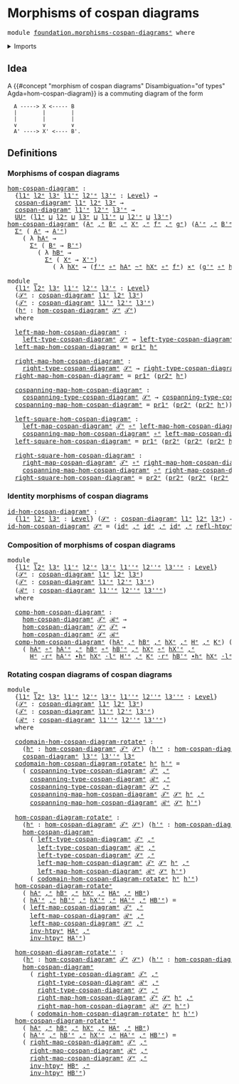 # Morphisms of cospan diagrams

<pre class="Agda"><a id="41" class="Keyword">module</a> <a id="48" href="foundation.morphisms-cospan-diagrams%25E1%25B5%2589.html" class="Module">foundation.morphisms-cospan-diagramsᵉ</a> <a id="86" class="Keyword">where</a>
</pre>
<details><summary>Imports</summary>

<pre class="Agda"><a id="142" class="Keyword">open</a> <a id="147" class="Keyword">import</a> <a id="154" href="foundation.cospan-diagrams%25E1%25B5%2589.html" class="Module">foundation.cospan-diagramsᵉ</a>
<a id="182" class="Keyword">open</a> <a id="187" class="Keyword">import</a> <a id="194" href="foundation.dependent-pair-types%25E1%25B5%2589.html" class="Module">foundation.dependent-pair-typesᵉ</a>
<a id="227" class="Keyword">open</a> <a id="232" class="Keyword">import</a> <a id="239" href="foundation.universe-levels%25E1%25B5%2589.html" class="Module">foundation.universe-levelsᵉ</a>
<a id="267" class="Keyword">open</a> <a id="272" class="Keyword">import</a> <a id="279" href="foundation.whiskering-homotopies-composition%25E1%25B5%2589.html" class="Module">foundation.whiskering-homotopies-compositionᵉ</a>

<a id="326" class="Keyword">open</a> <a id="331" class="Keyword">import</a> <a id="338" href="foundation-core.cartesian-product-types%25E1%25B5%2589.html" class="Module">foundation-core.cartesian-product-typesᵉ</a>
<a id="379" class="Keyword">open</a> <a id="384" class="Keyword">import</a> <a id="391" href="foundation-core.function-types%25E1%25B5%2589.html" class="Module">foundation-core.function-typesᵉ</a>
<a id="423" class="Keyword">open</a> <a id="428" class="Keyword">import</a> <a id="435" href="foundation-core.homotopies%25E1%25B5%2589.html" class="Module">foundation-core.homotopiesᵉ</a>
</pre>
</details>

## Idea

A
{{#concept "morphism of cospan diagrams" Disambiguation="of types" Agda=hom-cospan-diagram}}
is a commuting diagram of the form

```text
  A -----> X <----- B
  |        |        |
  |        |        |
  ∨        ∨        ∨
  A' ----> X' <---- B'.
```

## Definitions

### Morphisms of cospan diagrams

<pre class="Agda"><a id="hom-cospan-diagramᵉ"></a><a id="803" href="foundation.morphisms-cospan-diagrams%25E1%25B5%2589.html#803" class="Function">hom-cospan-diagramᵉ</a> <a id="823" class="Symbol">:</a>
  <a id="827" class="Symbol">{</a><a id="828" href="foundation.morphisms-cospan-diagrams%25E1%25B5%2589.html#828" class="Bound">l1ᵉ</a> <a id="832" href="foundation.morphisms-cospan-diagrams%25E1%25B5%2589.html#832" class="Bound">l2ᵉ</a> <a id="836" href="foundation.morphisms-cospan-diagrams%25E1%25B5%2589.html#836" class="Bound">l3ᵉ</a> <a id="840" href="foundation.morphisms-cospan-diagrams%25E1%25B5%2589.html#840" class="Bound">l1&#39;ᵉ</a> <a id="845" href="foundation.morphisms-cospan-diagrams%25E1%25B5%2589.html#845" class="Bound">l2&#39;ᵉ</a> <a id="850" href="foundation.morphisms-cospan-diagrams%25E1%25B5%2589.html#850" class="Bound">l3&#39;ᵉ</a> <a id="855" class="Symbol">:</a> <a id="857" href="Agda.Primitive.html#742" class="Postulate">Level</a><a id="862" class="Symbol">}</a> <a id="864" class="Symbol">→</a>
  <a id="868" href="foundation.cospan-diagrams%25E1%25B5%2589.html#464" class="Function">cospan-diagramᵉ</a> <a id="884" href="foundation.morphisms-cospan-diagrams%25E1%25B5%2589.html#828" class="Bound">l1ᵉ</a> <a id="888" href="foundation.morphisms-cospan-diagrams%25E1%25B5%2589.html#832" class="Bound">l2ᵉ</a> <a id="892" href="foundation.morphisms-cospan-diagrams%25E1%25B5%2589.html#836" class="Bound">l3ᵉ</a> <a id="896" class="Symbol">→</a>
  <a id="900" href="foundation.cospan-diagrams%25E1%25B5%2589.html#464" class="Function">cospan-diagramᵉ</a> <a id="916" href="foundation.morphisms-cospan-diagrams%25E1%25B5%2589.html#840" class="Bound">l1&#39;ᵉ</a> <a id="921" href="foundation.morphisms-cospan-diagrams%25E1%25B5%2589.html#845" class="Bound">l2&#39;ᵉ</a> <a id="926" href="foundation.morphisms-cospan-diagrams%25E1%25B5%2589.html#850" class="Bound">l3&#39;ᵉ</a> <a id="931" class="Symbol">→</a>
  <a id="935" href="Agda.Primitive.html#429" class="Primitive">UUᵉ</a> <a id="939" class="Symbol">(</a><a id="940" href="foundation.morphisms-cospan-diagrams%25E1%25B5%2589.html#828" class="Bound">l1ᵉ</a> <a id="944" href="Agda.Primitive.html#961" class="Primitive Operator">⊔</a> <a id="946" href="foundation.morphisms-cospan-diagrams%25E1%25B5%2589.html#832" class="Bound">l2ᵉ</a> <a id="950" href="Agda.Primitive.html#961" class="Primitive Operator">⊔</a> <a id="952" href="foundation.morphisms-cospan-diagrams%25E1%25B5%2589.html#836" class="Bound">l3ᵉ</a> <a id="956" href="Agda.Primitive.html#961" class="Primitive Operator">⊔</a> <a id="958" href="foundation.morphisms-cospan-diagrams%25E1%25B5%2589.html#840" class="Bound">l1&#39;ᵉ</a> <a id="963" href="Agda.Primitive.html#961" class="Primitive Operator">⊔</a> <a id="965" href="foundation.morphisms-cospan-diagrams%25E1%25B5%2589.html#845" class="Bound">l2&#39;ᵉ</a> <a id="970" href="Agda.Primitive.html#961" class="Primitive Operator">⊔</a> <a id="972" href="foundation.morphisms-cospan-diagrams%25E1%25B5%2589.html#850" class="Bound">l3&#39;ᵉ</a><a id="976" class="Symbol">)</a>
<a id="978" href="foundation.morphisms-cospan-diagrams%25E1%25B5%2589.html#803" class="Function">hom-cospan-diagramᵉ</a> <a id="998" class="Symbol">(</a><a id="999" href="foundation.morphisms-cospan-diagrams%25E1%25B5%2589.html#999" class="Bound">Aᵉ</a> <a id="1002" href="foundation.dependent-pair-types%25E1%25B5%2589.html#788" class="InductiveConstructor Operator">,ᵉ</a> <a id="1005" href="foundation.morphisms-cospan-diagrams%25E1%25B5%2589.html#1005" class="Bound">Bᵉ</a> <a id="1008" href="foundation.dependent-pair-types%25E1%25B5%2589.html#788" class="InductiveConstructor Operator">,ᵉ</a> <a id="1011" href="foundation.morphisms-cospan-diagrams%25E1%25B5%2589.html#1011" class="Bound">Xᵉ</a> <a id="1014" href="foundation.dependent-pair-types%25E1%25B5%2589.html#788" class="InductiveConstructor Operator">,ᵉ</a> <a id="1017" href="foundation.morphisms-cospan-diagrams%25E1%25B5%2589.html#1017" class="Bound">fᵉ</a> <a id="1020" href="foundation.dependent-pair-types%25E1%25B5%2589.html#788" class="InductiveConstructor Operator">,ᵉ</a> <a id="1023" href="foundation.morphisms-cospan-diagrams%25E1%25B5%2589.html#1023" class="Bound">gᵉ</a><a id="1025" class="Symbol">)</a> <a id="1027" class="Symbol">(</a><a id="1028" href="foundation.morphisms-cospan-diagrams%25E1%25B5%2589.html#1028" class="Bound">A&#39;ᵉ</a> <a id="1032" href="foundation.dependent-pair-types%25E1%25B5%2589.html#788" class="InductiveConstructor Operator">,ᵉ</a> <a id="1035" href="foundation.morphisms-cospan-diagrams%25E1%25B5%2589.html#1035" class="Bound">B&#39;ᵉ</a> <a id="1039" href="foundation.dependent-pair-types%25E1%25B5%2589.html#788" class="InductiveConstructor Operator">,ᵉ</a> <a id="1042" href="foundation.morphisms-cospan-diagrams%25E1%25B5%2589.html#1042" class="Bound">X&#39;ᵉ</a> <a id="1046" href="foundation.dependent-pair-types%25E1%25B5%2589.html#788" class="InductiveConstructor Operator">,ᵉ</a> <a id="1049" href="foundation.morphisms-cospan-diagrams%25E1%25B5%2589.html#1049" class="Bound">f&#39;ᵉ</a> <a id="1053" href="foundation.dependent-pair-types%25E1%25B5%2589.html#788" class="InductiveConstructor Operator">,ᵉ</a> <a id="1056" href="foundation.morphisms-cospan-diagrams%25E1%25B5%2589.html#1056" class="Bound">g&#39;ᵉ</a><a id="1059" class="Symbol">)</a> <a id="1061" class="Symbol">=</a>
  <a id="1065" href="foundation.dependent-pair-types%25E1%25B5%2589.html#585" class="Record">Σᵉ</a> <a id="1068" class="Symbol">(</a> <a id="1070" href="foundation.morphisms-cospan-diagrams%25E1%25B5%2589.html#999" class="Bound">Aᵉ</a> <a id="1073" class="Symbol">→</a> <a id="1075" href="foundation.morphisms-cospan-diagrams%25E1%25B5%2589.html#1028" class="Bound">A&#39;ᵉ</a><a id="1078" class="Symbol">)</a>
    <a id="1084" class="Symbol">(</a> <a id="1086" class="Symbol">λ</a> <a id="1088" href="foundation.morphisms-cospan-diagrams%25E1%25B5%2589.html#1088" class="Bound">hAᵉ</a> <a id="1092" class="Symbol">→</a>
      <a id="1100" href="foundation.dependent-pair-types%25E1%25B5%2589.html#585" class="Record">Σᵉ</a> <a id="1103" class="Symbol">(</a> <a id="1105" href="foundation.morphisms-cospan-diagrams%25E1%25B5%2589.html#1005" class="Bound">Bᵉ</a> <a id="1108" class="Symbol">→</a> <a id="1110" href="foundation.morphisms-cospan-diagrams%25E1%25B5%2589.html#1035" class="Bound">B&#39;ᵉ</a><a id="1113" class="Symbol">)</a>
        <a id="1123" class="Symbol">(</a> <a id="1125" class="Symbol">λ</a> <a id="1127" href="foundation.morphisms-cospan-diagrams%25E1%25B5%2589.html#1127" class="Bound">hBᵉ</a> <a id="1131" class="Symbol">→</a>
          <a id="1143" href="foundation.dependent-pair-types%25E1%25B5%2589.html#585" class="Record">Σᵉ</a> <a id="1146" class="Symbol">(</a> <a id="1148" href="foundation.morphisms-cospan-diagrams%25E1%25B5%2589.html#1011" class="Bound">Xᵉ</a> <a id="1151" class="Symbol">→</a> <a id="1153" href="foundation.morphisms-cospan-diagrams%25E1%25B5%2589.html#1042" class="Bound">X&#39;ᵉ</a><a id="1156" class="Symbol">)</a>
            <a id="1170" class="Symbol">(</a> <a id="1172" class="Symbol">λ</a> <a id="1174" href="foundation.morphisms-cospan-diagrams%25E1%25B5%2589.html#1174" class="Bound">hXᵉ</a> <a id="1178" class="Symbol">→</a> <a id="1180" class="Symbol">(</a><a id="1181" href="foundation.morphisms-cospan-diagrams%25E1%25B5%2589.html#1049" class="Bound">f&#39;ᵉ</a> <a id="1185" href="foundation-core.function-types%25E1%25B5%2589.html#476" class="Function Operator">∘ᵉ</a> <a id="1188" href="foundation.morphisms-cospan-diagrams%25E1%25B5%2589.html#1088" class="Bound">hAᵉ</a> <a id="1192" href="foundation-core.homotopies%25E1%25B5%2589.html#2800" class="Function Operator">~ᵉ</a> <a id="1195" href="foundation.morphisms-cospan-diagrams%25E1%25B5%2589.html#1174" class="Bound">hXᵉ</a> <a id="1199" href="foundation-core.function-types%25E1%25B5%2589.html#476" class="Function Operator">∘ᵉ</a> <a id="1202" href="foundation.morphisms-cospan-diagrams%25E1%25B5%2589.html#1017" class="Bound">fᵉ</a><a id="1204" class="Symbol">)</a> <a id="1206" href="foundation-core.cartesian-product-types%25E1%25B5%2589.html#623" class="Function Operator">×ᵉ</a> <a id="1209" class="Symbol">(</a><a id="1210" href="foundation.morphisms-cospan-diagrams%25E1%25B5%2589.html#1056" class="Bound">g&#39;ᵉ</a> <a id="1214" href="foundation-core.function-types%25E1%25B5%2589.html#476" class="Function Operator">∘ᵉ</a> <a id="1217" href="foundation.morphisms-cospan-diagrams%25E1%25B5%2589.html#1127" class="Bound">hBᵉ</a> <a id="1221" href="foundation-core.homotopies%25E1%25B5%2589.html#2800" class="Function Operator">~ᵉ</a> <a id="1224" href="foundation.morphisms-cospan-diagrams%25E1%25B5%2589.html#1174" class="Bound">hXᵉ</a> <a id="1228" href="foundation-core.function-types%25E1%25B5%2589.html#476" class="Function Operator">∘ᵉ</a> <a id="1231" href="foundation.morphisms-cospan-diagrams%25E1%25B5%2589.html#1023" class="Bound">gᵉ</a><a id="1233" class="Symbol">))))</a>

<a id="1239" class="Keyword">module</a> <a id="1246" href="foundation.morphisms-cospan-diagrams%25E1%25B5%2589.html#1246" class="Module">_</a>
  <a id="1250" class="Symbol">{</a><a id="1251" href="foundation.morphisms-cospan-diagrams%25E1%25B5%2589.html#1251" class="Bound">l1ᵉ</a> <a id="1255" href="foundation.morphisms-cospan-diagrams%25E1%25B5%2589.html#1255" class="Bound">l2ᵉ</a> <a id="1259" href="foundation.morphisms-cospan-diagrams%25E1%25B5%2589.html#1259" class="Bound">l3ᵉ</a> <a id="1263" href="foundation.morphisms-cospan-diagrams%25E1%25B5%2589.html#1263" class="Bound">l1&#39;ᵉ</a> <a id="1268" href="foundation.morphisms-cospan-diagrams%25E1%25B5%2589.html#1268" class="Bound">l2&#39;ᵉ</a> <a id="1273" href="foundation.morphisms-cospan-diagrams%25E1%25B5%2589.html#1273" class="Bound">l3&#39;ᵉ</a> <a id="1278" class="Symbol">:</a> <a id="1280" href="Agda.Primitive.html#742" class="Postulate">Level</a><a id="1285" class="Symbol">}</a>
  <a id="1289" class="Symbol">(</a><a id="1290" href="foundation.morphisms-cospan-diagrams%25E1%25B5%2589.html#1290" class="Bound">𝒮ᵉ</a> <a id="1293" class="Symbol">:</a> <a id="1295" href="foundation.cospan-diagrams%25E1%25B5%2589.html#464" class="Function">cospan-diagramᵉ</a> <a id="1311" href="foundation.morphisms-cospan-diagrams%25E1%25B5%2589.html#1251" class="Bound">l1ᵉ</a> <a id="1315" href="foundation.morphisms-cospan-diagrams%25E1%25B5%2589.html#1255" class="Bound">l2ᵉ</a> <a id="1319" href="foundation.morphisms-cospan-diagrams%25E1%25B5%2589.html#1259" class="Bound">l3ᵉ</a><a id="1322" class="Symbol">)</a>
  <a id="1326" class="Symbol">(</a><a id="1327" href="foundation.morphisms-cospan-diagrams%25E1%25B5%2589.html#1327" class="Bound">𝒯ᵉ</a> <a id="1330" class="Symbol">:</a> <a id="1332" href="foundation.cospan-diagrams%25E1%25B5%2589.html#464" class="Function">cospan-diagramᵉ</a> <a id="1348" href="foundation.morphisms-cospan-diagrams%25E1%25B5%2589.html#1263" class="Bound">l1&#39;ᵉ</a> <a id="1353" href="foundation.morphisms-cospan-diagrams%25E1%25B5%2589.html#1268" class="Bound">l2&#39;ᵉ</a> <a id="1358" href="foundation.morphisms-cospan-diagrams%25E1%25B5%2589.html#1273" class="Bound">l3&#39;ᵉ</a><a id="1362" class="Symbol">)</a>
  <a id="1366" class="Symbol">(</a><a id="1367" href="foundation.morphisms-cospan-diagrams%25E1%25B5%2589.html#1367" class="Bound">hᵉ</a> <a id="1370" class="Symbol">:</a> <a id="1372" href="foundation.morphisms-cospan-diagrams%25E1%25B5%2589.html#803" class="Function">hom-cospan-diagramᵉ</a> <a id="1392" href="foundation.morphisms-cospan-diagrams%25E1%25B5%2589.html#1290" class="Bound">𝒮ᵉ</a> <a id="1395" href="foundation.morphisms-cospan-diagrams%25E1%25B5%2589.html#1327" class="Bound">𝒯ᵉ</a><a id="1397" class="Symbol">)</a>
  <a id="1401" class="Keyword">where</a>

  <a id="1410" href="foundation.morphisms-cospan-diagrams%25E1%25B5%2589.html#1410" class="Function">left-map-hom-cospan-diagramᵉ</a> <a id="1439" class="Symbol">:</a>
    <a id="1445" href="foundation.cospan-diagrams%25E1%25B5%2589.html#709" class="Function">left-type-cospan-diagramᵉ</a> <a id="1471" href="foundation.morphisms-cospan-diagrams%25E1%25B5%2589.html#1290" class="Bound">𝒮ᵉ</a> <a id="1474" class="Symbol">→</a> <a id="1476" href="foundation.cospan-diagrams%25E1%25B5%2589.html#709" class="Function">left-type-cospan-diagramᵉ</a> <a id="1502" href="foundation.morphisms-cospan-diagrams%25E1%25B5%2589.html#1327" class="Bound">𝒯ᵉ</a>
  <a id="1507" href="foundation.morphisms-cospan-diagrams%25E1%25B5%2589.html#1410" class="Function">left-map-hom-cospan-diagramᵉ</a> <a id="1536" class="Symbol">=</a> <a id="1538" href="foundation.dependent-pair-types%25E1%25B5%2589.html#697" class="Field">pr1ᵉ</a> <a id="1543" href="foundation.morphisms-cospan-diagrams%25E1%25B5%2589.html#1367" class="Bound">hᵉ</a>

  <a id="1549" href="foundation.morphisms-cospan-diagrams%25E1%25B5%2589.html#1549" class="Function">right-map-hom-cospan-diagramᵉ</a> <a id="1579" class="Symbol">:</a>
    <a id="1585" href="foundation.cospan-diagrams%25E1%25B5%2589.html#786" class="Function">right-type-cospan-diagramᵉ</a> <a id="1612" href="foundation.morphisms-cospan-diagrams%25E1%25B5%2589.html#1290" class="Bound">𝒮ᵉ</a> <a id="1615" class="Symbol">→</a> <a id="1617" href="foundation.cospan-diagrams%25E1%25B5%2589.html#786" class="Function">right-type-cospan-diagramᵉ</a> <a id="1644" href="foundation.morphisms-cospan-diagrams%25E1%25B5%2589.html#1327" class="Bound">𝒯ᵉ</a>
  <a id="1649" href="foundation.morphisms-cospan-diagrams%25E1%25B5%2589.html#1549" class="Function">right-map-hom-cospan-diagramᵉ</a> <a id="1679" class="Symbol">=</a> <a id="1681" href="foundation.dependent-pair-types%25E1%25B5%2589.html#697" class="Field">pr1ᵉ</a> <a id="1686" class="Symbol">(</a><a id="1687" href="foundation.dependent-pair-types%25E1%25B5%2589.html#711" class="Field">pr2ᵉ</a> <a id="1692" href="foundation.morphisms-cospan-diagrams%25E1%25B5%2589.html#1367" class="Bound">hᵉ</a><a id="1694" class="Symbol">)</a>

  <a id="1699" href="foundation.morphisms-cospan-diagrams%25E1%25B5%2589.html#1699" class="Function">cospanning-map-hom-cospan-diagramᵉ</a> <a id="1734" class="Symbol">:</a>
    <a id="1740" href="foundation.cospan-diagrams%25E1%25B5%2589.html#1011" class="Function">cospanning-type-cospan-diagramᵉ</a> <a id="1772" href="foundation.morphisms-cospan-diagrams%25E1%25B5%2589.html#1290" class="Bound">𝒮ᵉ</a> <a id="1775" class="Symbol">→</a> <a id="1777" href="foundation.cospan-diagrams%25E1%25B5%2589.html#1011" class="Function">cospanning-type-cospan-diagramᵉ</a> <a id="1809" href="foundation.morphisms-cospan-diagrams%25E1%25B5%2589.html#1327" class="Bound">𝒯ᵉ</a>
  <a id="1814" href="foundation.morphisms-cospan-diagrams%25E1%25B5%2589.html#1699" class="Function">cospanning-map-hom-cospan-diagramᵉ</a> <a id="1849" class="Symbol">=</a> <a id="1851" href="foundation.dependent-pair-types%25E1%25B5%2589.html#697" class="Field">pr1ᵉ</a> <a id="1856" class="Symbol">(</a><a id="1857" href="foundation.dependent-pair-types%25E1%25B5%2589.html#711" class="Field">pr2ᵉ</a> <a id="1862" class="Symbol">(</a><a id="1863" href="foundation.dependent-pair-types%25E1%25B5%2589.html#711" class="Field">pr2ᵉ</a> <a id="1868" href="foundation.morphisms-cospan-diagrams%25E1%25B5%2589.html#1367" class="Bound">hᵉ</a><a id="1870" class="Symbol">))</a>

  <a id="1876" href="foundation.morphisms-cospan-diagrams%25E1%25B5%2589.html#1876" class="Function">left-square-hom-cospan-diagramᵉ</a> <a id="1908" class="Symbol">:</a>
    <a id="1914" href="foundation.cospan-diagrams%25E1%25B5%2589.html#1132" class="Function">left-map-cospan-diagramᵉ</a> <a id="1939" href="foundation.morphisms-cospan-diagrams%25E1%25B5%2589.html#1327" class="Bound">𝒯ᵉ</a> <a id="1942" href="foundation-core.function-types%25E1%25B5%2589.html#476" class="Function Operator">∘ᵉ</a> <a id="1945" href="foundation.morphisms-cospan-diagrams%25E1%25B5%2589.html#1410" class="Function">left-map-hom-cospan-diagramᵉ</a> <a id="1974" href="foundation-core.homotopies%25E1%25B5%2589.html#2800" class="Function Operator">~ᵉ</a>
    <a id="1981" href="foundation.morphisms-cospan-diagrams%25E1%25B5%2589.html#1699" class="Function">cospanning-map-hom-cospan-diagramᵉ</a> <a id="2016" href="foundation-core.function-types%25E1%25B5%2589.html#476" class="Function Operator">∘ᵉ</a> <a id="2019" href="foundation.cospan-diagrams%25E1%25B5%2589.html#1132" class="Function">left-map-cospan-diagramᵉ</a> <a id="2044" href="foundation.morphisms-cospan-diagrams%25E1%25B5%2589.html#1290" class="Bound">𝒮ᵉ</a>
  <a id="2049" href="foundation.morphisms-cospan-diagrams%25E1%25B5%2589.html#1876" class="Function">left-square-hom-cospan-diagramᵉ</a> <a id="2081" class="Symbol">=</a> <a id="2083" href="foundation.dependent-pair-types%25E1%25B5%2589.html#697" class="Field">pr1ᵉ</a> <a id="2088" class="Symbol">(</a><a id="2089" href="foundation.dependent-pair-types%25E1%25B5%2589.html#711" class="Field">pr2ᵉ</a> <a id="2094" class="Symbol">(</a><a id="2095" href="foundation.dependent-pair-types%25E1%25B5%2589.html#711" class="Field">pr2ᵉ</a> <a id="2100" class="Symbol">(</a><a id="2101" href="foundation.dependent-pair-types%25E1%25B5%2589.html#711" class="Field">pr2ᵉ</a> <a id="2106" href="foundation.morphisms-cospan-diagrams%25E1%25B5%2589.html#1367" class="Bound">hᵉ</a><a id="2108" class="Symbol">)))</a>

  <a id="2115" href="foundation.morphisms-cospan-diagrams%25E1%25B5%2589.html#2115" class="Function">right-square-hom-cospan-diagramᵉ</a> <a id="2148" class="Symbol">:</a>
    <a id="2154" href="foundation.cospan-diagrams%25E1%25B5%2589.html#1295" class="Function">right-map-cospan-diagramᵉ</a> <a id="2180" href="foundation.morphisms-cospan-diagrams%25E1%25B5%2589.html#1327" class="Bound">𝒯ᵉ</a> <a id="2183" href="foundation-core.function-types%25E1%25B5%2589.html#476" class="Function Operator">∘ᵉ</a> <a id="2186" href="foundation.morphisms-cospan-diagrams%25E1%25B5%2589.html#1549" class="Function">right-map-hom-cospan-diagramᵉ</a> <a id="2216" href="foundation-core.homotopies%25E1%25B5%2589.html#2800" class="Function Operator">~ᵉ</a>
    <a id="2223" href="foundation.morphisms-cospan-diagrams%25E1%25B5%2589.html#1699" class="Function">cospanning-map-hom-cospan-diagramᵉ</a> <a id="2258" href="foundation-core.function-types%25E1%25B5%2589.html#476" class="Function Operator">∘ᵉ</a> <a id="2261" href="foundation.cospan-diagrams%25E1%25B5%2589.html#1295" class="Function">right-map-cospan-diagramᵉ</a> <a id="2287" href="foundation.morphisms-cospan-diagrams%25E1%25B5%2589.html#1290" class="Bound">𝒮ᵉ</a>
  <a id="2292" href="foundation.morphisms-cospan-diagrams%25E1%25B5%2589.html#2115" class="Function">right-square-hom-cospan-diagramᵉ</a> <a id="2325" class="Symbol">=</a> <a id="2327" href="foundation.dependent-pair-types%25E1%25B5%2589.html#711" class="Field">pr2ᵉ</a> <a id="2332" class="Symbol">(</a><a id="2333" href="foundation.dependent-pair-types%25E1%25B5%2589.html#711" class="Field">pr2ᵉ</a> <a id="2338" class="Symbol">(</a><a id="2339" href="foundation.dependent-pair-types%25E1%25B5%2589.html#711" class="Field">pr2ᵉ</a> <a id="2344" class="Symbol">(</a><a id="2345" href="foundation.dependent-pair-types%25E1%25B5%2589.html#711" class="Field">pr2ᵉ</a> <a id="2350" href="foundation.morphisms-cospan-diagrams%25E1%25B5%2589.html#1367" class="Bound">hᵉ</a><a id="2352" class="Symbol">)))</a>
</pre>
### Identity morphisms of cospan diagrams

<pre class="Agda"><a id="id-hom-cospan-diagramᵉ"></a><a id="2412" href="foundation.morphisms-cospan-diagrams%25E1%25B5%2589.html#2412" class="Function">id-hom-cospan-diagramᵉ</a> <a id="2435" class="Symbol">:</a>
  <a id="2439" class="Symbol">{</a><a id="2440" href="foundation.morphisms-cospan-diagrams%25E1%25B5%2589.html#2440" class="Bound">l1ᵉ</a> <a id="2444" href="foundation.morphisms-cospan-diagrams%25E1%25B5%2589.html#2444" class="Bound">l2ᵉ</a> <a id="2448" href="foundation.morphisms-cospan-diagrams%25E1%25B5%2589.html#2448" class="Bound">l3ᵉ</a> <a id="2452" class="Symbol">:</a> <a id="2454" href="Agda.Primitive.html#742" class="Postulate">Level</a><a id="2459" class="Symbol">}</a> <a id="2461" class="Symbol">(</a><a id="2462" href="foundation.morphisms-cospan-diagrams%25E1%25B5%2589.html#2462" class="Bound">𝒮ᵉ</a> <a id="2465" class="Symbol">:</a> <a id="2467" href="foundation.cospan-diagrams%25E1%25B5%2589.html#464" class="Function">cospan-diagramᵉ</a> <a id="2483" href="foundation.morphisms-cospan-diagrams%25E1%25B5%2589.html#2440" class="Bound">l1ᵉ</a> <a id="2487" href="foundation.morphisms-cospan-diagrams%25E1%25B5%2589.html#2444" class="Bound">l2ᵉ</a> <a id="2491" href="foundation.morphisms-cospan-diagrams%25E1%25B5%2589.html#2448" class="Bound">l3ᵉ</a><a id="2494" class="Symbol">)</a> <a id="2496" class="Symbol">→</a> <a id="2498" href="foundation.morphisms-cospan-diagrams%25E1%25B5%2589.html#803" class="Function">hom-cospan-diagramᵉ</a> <a id="2518" href="foundation.morphisms-cospan-diagrams%25E1%25B5%2589.html#2462" class="Bound">𝒮ᵉ</a> <a id="2521" href="foundation.morphisms-cospan-diagrams%25E1%25B5%2589.html#2462" class="Bound">𝒮ᵉ</a>
<a id="2524" href="foundation.morphisms-cospan-diagrams%25E1%25B5%2589.html#2412" class="Function">id-hom-cospan-diagramᵉ</a> <a id="2547" href="foundation.morphisms-cospan-diagrams%25E1%25B5%2589.html#2547" class="Bound">𝒮ᵉ</a> <a id="2550" class="Symbol">=</a> <a id="2552" class="Symbol">(</a><a id="2553" href="foundation-core.function-types%25E1%25B5%2589.html#309" class="Function">idᵉ</a> <a id="2557" href="foundation.dependent-pair-types%25E1%25B5%2589.html#788" class="InductiveConstructor Operator">,ᵉ</a> <a id="2560" href="foundation-core.function-types%25E1%25B5%2589.html#309" class="Function">idᵉ</a> <a id="2564" href="foundation.dependent-pair-types%25E1%25B5%2589.html#788" class="InductiveConstructor Operator">,ᵉ</a> <a id="2567" href="foundation-core.function-types%25E1%25B5%2589.html#309" class="Function">idᵉ</a> <a id="2571" href="foundation.dependent-pair-types%25E1%25B5%2589.html#788" class="InductiveConstructor Operator">,ᵉ</a> <a id="2574" href="foundation-core.homotopies%25E1%25B5%2589.html#3017" class="Function">refl-htpyᵉ</a> <a id="2585" href="foundation.dependent-pair-types%25E1%25B5%2589.html#788" class="InductiveConstructor Operator">,ᵉ</a> <a id="2588" href="foundation-core.homotopies%25E1%25B5%2589.html#3017" class="Function">refl-htpyᵉ</a><a id="2598" class="Symbol">)</a>
</pre>
### Composition of morphisms of cospan diagrams

<pre class="Agda"><a id="2662" class="Keyword">module</a> <a id="2669" href="foundation.morphisms-cospan-diagrams%25E1%25B5%2589.html#2669" class="Module">_</a>
  <a id="2673" class="Symbol">{</a><a id="2674" href="foundation.morphisms-cospan-diagrams%25E1%25B5%2589.html#2674" class="Bound">l1ᵉ</a> <a id="2678" href="foundation.morphisms-cospan-diagrams%25E1%25B5%2589.html#2678" class="Bound">l2ᵉ</a> <a id="2682" href="foundation.morphisms-cospan-diagrams%25E1%25B5%2589.html#2682" class="Bound">l3ᵉ</a> <a id="2686" href="foundation.morphisms-cospan-diagrams%25E1%25B5%2589.html#2686" class="Bound">l1&#39;ᵉ</a> <a id="2691" href="foundation.morphisms-cospan-diagrams%25E1%25B5%2589.html#2691" class="Bound">l2&#39;ᵉ</a> <a id="2696" href="foundation.morphisms-cospan-diagrams%25E1%25B5%2589.html#2696" class="Bound">l3&#39;ᵉ</a> <a id="2701" href="foundation.morphisms-cospan-diagrams%25E1%25B5%2589.html#2701" class="Bound">l1&#39;&#39;ᵉ</a> <a id="2707" href="foundation.morphisms-cospan-diagrams%25E1%25B5%2589.html#2707" class="Bound">l2&#39;&#39;ᵉ</a> <a id="2713" href="foundation.morphisms-cospan-diagrams%25E1%25B5%2589.html#2713" class="Bound">l3&#39;&#39;ᵉ</a> <a id="2719" class="Symbol">:</a> <a id="2721" href="Agda.Primitive.html#742" class="Postulate">Level</a><a id="2726" class="Symbol">}</a>
  <a id="2730" class="Symbol">(</a><a id="2731" href="foundation.morphisms-cospan-diagrams%25E1%25B5%2589.html#2731" class="Bound">𝒮ᵉ</a> <a id="2734" class="Symbol">:</a> <a id="2736" href="foundation.cospan-diagrams%25E1%25B5%2589.html#464" class="Function">cospan-diagramᵉ</a> <a id="2752" href="foundation.morphisms-cospan-diagrams%25E1%25B5%2589.html#2674" class="Bound">l1ᵉ</a> <a id="2756" href="foundation.morphisms-cospan-diagrams%25E1%25B5%2589.html#2678" class="Bound">l2ᵉ</a> <a id="2760" href="foundation.morphisms-cospan-diagrams%25E1%25B5%2589.html#2682" class="Bound">l3ᵉ</a><a id="2763" class="Symbol">)</a>
  <a id="2767" class="Symbol">(</a><a id="2768" href="foundation.morphisms-cospan-diagrams%25E1%25B5%2589.html#2768" class="Bound">𝒯ᵉ</a> <a id="2771" class="Symbol">:</a> <a id="2773" href="foundation.cospan-diagrams%25E1%25B5%2589.html#464" class="Function">cospan-diagramᵉ</a> <a id="2789" href="foundation.morphisms-cospan-diagrams%25E1%25B5%2589.html#2686" class="Bound">l1&#39;ᵉ</a> <a id="2794" href="foundation.morphisms-cospan-diagrams%25E1%25B5%2589.html#2691" class="Bound">l2&#39;ᵉ</a> <a id="2799" href="foundation.morphisms-cospan-diagrams%25E1%25B5%2589.html#2696" class="Bound">l3&#39;ᵉ</a><a id="2803" class="Symbol">)</a>
  <a id="2807" class="Symbol">(</a><a id="2808" href="foundation.morphisms-cospan-diagrams%25E1%25B5%2589.html#2808" class="Bound">ℛᵉ</a> <a id="2811" class="Symbol">:</a> <a id="2813" href="foundation.cospan-diagrams%25E1%25B5%2589.html#464" class="Function">cospan-diagramᵉ</a> <a id="2829" href="foundation.morphisms-cospan-diagrams%25E1%25B5%2589.html#2701" class="Bound">l1&#39;&#39;ᵉ</a> <a id="2835" href="foundation.morphisms-cospan-diagrams%25E1%25B5%2589.html#2707" class="Bound">l2&#39;&#39;ᵉ</a> <a id="2841" href="foundation.morphisms-cospan-diagrams%25E1%25B5%2589.html#2713" class="Bound">l3&#39;&#39;ᵉ</a><a id="2846" class="Symbol">)</a>
  <a id="2850" class="Keyword">where</a>

  <a id="2859" href="foundation.morphisms-cospan-diagrams%25E1%25B5%2589.html#2859" class="Function">comp-hom-cospan-diagramᵉ</a> <a id="2884" class="Symbol">:</a>
    <a id="2890" href="foundation.morphisms-cospan-diagrams%25E1%25B5%2589.html#803" class="Function">hom-cospan-diagramᵉ</a> <a id="2910" href="foundation.morphisms-cospan-diagrams%25E1%25B5%2589.html#2768" class="Bound">𝒯ᵉ</a> <a id="2913" href="foundation.morphisms-cospan-diagrams%25E1%25B5%2589.html#2808" class="Bound">ℛᵉ</a> <a id="2916" class="Symbol">→</a>
    <a id="2922" href="foundation.morphisms-cospan-diagrams%25E1%25B5%2589.html#803" class="Function">hom-cospan-diagramᵉ</a> <a id="2942" href="foundation.morphisms-cospan-diagrams%25E1%25B5%2589.html#2731" class="Bound">𝒮ᵉ</a> <a id="2945" href="foundation.morphisms-cospan-diagrams%25E1%25B5%2589.html#2768" class="Bound">𝒯ᵉ</a> <a id="2948" class="Symbol">→</a>
    <a id="2954" href="foundation.morphisms-cospan-diagrams%25E1%25B5%2589.html#803" class="Function">hom-cospan-diagramᵉ</a> <a id="2974" href="foundation.morphisms-cospan-diagrams%25E1%25B5%2589.html#2731" class="Bound">𝒮ᵉ</a> <a id="2977" href="foundation.morphisms-cospan-diagrams%25E1%25B5%2589.html#2808" class="Bound">ℛᵉ</a>
  <a id="2982" href="foundation.morphisms-cospan-diagrams%25E1%25B5%2589.html#2859" class="Function">comp-hom-cospan-diagramᵉ</a> <a id="3007" class="Symbol">(</a><a id="3008" href="foundation.morphisms-cospan-diagrams%25E1%25B5%2589.html#3008" class="Bound">hAᵉ</a> <a id="3012" href="foundation.dependent-pair-types%25E1%25B5%2589.html#788" class="InductiveConstructor Operator">,ᵉ</a> <a id="3015" href="foundation.morphisms-cospan-diagrams%25E1%25B5%2589.html#3015" class="Bound">hBᵉ</a> <a id="3019" href="foundation.dependent-pair-types%25E1%25B5%2589.html#788" class="InductiveConstructor Operator">,ᵉ</a> <a id="3022" href="foundation.morphisms-cospan-diagrams%25E1%25B5%2589.html#3022" class="Bound">hXᵉ</a> <a id="3026" href="foundation.dependent-pair-types%25E1%25B5%2589.html#788" class="InductiveConstructor Operator">,ᵉ</a> <a id="3029" href="foundation.morphisms-cospan-diagrams%25E1%25B5%2589.html#3029" class="Bound">Hᵉ</a> <a id="3032" href="foundation.dependent-pair-types%25E1%25B5%2589.html#788" class="InductiveConstructor Operator">,ᵉ</a> <a id="3035" href="foundation.morphisms-cospan-diagrams%25E1%25B5%2589.html#3035" class="Bound">Kᵉ</a><a id="3037" class="Symbol">)</a> <a id="3039" class="Symbol">(</a><a id="3040" href="foundation.morphisms-cospan-diagrams%25E1%25B5%2589.html#3040" class="Bound">hA&#39;ᵉ</a> <a id="3045" href="foundation.dependent-pair-types%25E1%25B5%2589.html#788" class="InductiveConstructor Operator">,ᵉ</a> <a id="3048" href="foundation.morphisms-cospan-diagrams%25E1%25B5%2589.html#3048" class="Bound">hB&#39;ᵉ</a> <a id="3053" href="foundation.dependent-pair-types%25E1%25B5%2589.html#788" class="InductiveConstructor Operator">,ᵉ</a> <a id="3056" href="foundation.morphisms-cospan-diagrams%25E1%25B5%2589.html#3056" class="Bound">hX&#39;ᵉ</a> <a id="3061" href="foundation.dependent-pair-types%25E1%25B5%2589.html#788" class="InductiveConstructor Operator">,ᵉ</a> <a id="3064" href="foundation.morphisms-cospan-diagrams%25E1%25B5%2589.html#3064" class="Bound">H&#39;ᵉ</a> <a id="3068" href="foundation.dependent-pair-types%25E1%25B5%2589.html#788" class="InductiveConstructor Operator">,ᵉ</a> <a id="3071" href="foundation.morphisms-cospan-diagrams%25E1%25B5%2589.html#3071" class="Bound">K&#39;ᵉ</a><a id="3074" class="Symbol">)</a> <a id="3076" class="Symbol">=</a>
    <a id="3082" class="Symbol">(</a> <a id="3084" href="foundation.morphisms-cospan-diagrams%25E1%25B5%2589.html#3008" class="Bound">hAᵉ</a> <a id="3088" href="foundation-core.function-types%25E1%25B5%2589.html#476" class="Function Operator">∘ᵉ</a> <a id="3091" href="foundation.morphisms-cospan-diagrams%25E1%25B5%2589.html#3040" class="Bound">hA&#39;ᵉ</a> <a id="3096" href="foundation.dependent-pair-types%25E1%25B5%2589.html#788" class="InductiveConstructor Operator">,ᵉ</a> <a id="3099" href="foundation.morphisms-cospan-diagrams%25E1%25B5%2589.html#3015" class="Bound">hBᵉ</a> <a id="3103" href="foundation-core.function-types%25E1%25B5%2589.html#476" class="Function Operator">∘ᵉ</a> <a id="3106" href="foundation.morphisms-cospan-diagrams%25E1%25B5%2589.html#3048" class="Bound">hB&#39;ᵉ</a> <a id="3111" href="foundation.dependent-pair-types%25E1%25B5%2589.html#788" class="InductiveConstructor Operator">,ᵉ</a> <a id="3114" href="foundation.morphisms-cospan-diagrams%25E1%25B5%2589.html#3022" class="Bound">hXᵉ</a> <a id="3118" href="foundation-core.function-types%25E1%25B5%2589.html#476" class="Function Operator">∘ᵉ</a> <a id="3121" href="foundation.morphisms-cospan-diagrams%25E1%25B5%2589.html#3056" class="Bound">hX&#39;ᵉ</a> <a id="3126" href="foundation.dependent-pair-types%25E1%25B5%2589.html#788" class="InductiveConstructor Operator">,ᵉ</a>
      <a id="3135" href="foundation.morphisms-cospan-diagrams%25E1%25B5%2589.html#3029" class="Bound">Hᵉ</a> <a id="3138" href="foundation.whiskering-homotopies-composition%25E1%25B5%2589.html#2836" class="Function Operator">·rᵉ</a> <a id="3142" href="foundation.morphisms-cospan-diagrams%25E1%25B5%2589.html#3040" class="Bound">hA&#39;ᵉ</a> <a id="3147" href="foundation-core.homotopies%25E1%25B5%2589.html#3445" class="Function Operator">∙hᵉ</a> <a id="3151" href="foundation.morphisms-cospan-diagrams%25E1%25B5%2589.html#3022" class="Bound">hXᵉ</a> <a id="3155" href="foundation.whiskering-homotopies-composition%25E1%25B5%2589.html#2417" class="Function Operator">·lᵉ</a> <a id="3159" href="foundation.morphisms-cospan-diagrams%25E1%25B5%2589.html#3064" class="Bound">H&#39;ᵉ</a> <a id="3163" href="foundation.dependent-pair-types%25E1%25B5%2589.html#788" class="InductiveConstructor Operator">,ᵉ</a> <a id="3166" href="foundation.morphisms-cospan-diagrams%25E1%25B5%2589.html#3035" class="Bound">Kᵉ</a> <a id="3169" href="foundation.whiskering-homotopies-composition%25E1%25B5%2589.html#2836" class="Function Operator">·rᵉ</a> <a id="3173" href="foundation.morphisms-cospan-diagrams%25E1%25B5%2589.html#3048" class="Bound">hB&#39;ᵉ</a> <a id="3178" href="foundation-core.homotopies%25E1%25B5%2589.html#3445" class="Function Operator">∙hᵉ</a> <a id="3182" href="foundation.morphisms-cospan-diagrams%25E1%25B5%2589.html#3022" class="Bound">hXᵉ</a> <a id="3186" href="foundation.whiskering-homotopies-composition%25E1%25B5%2589.html#2417" class="Function Operator">·lᵉ</a> <a id="3190" href="foundation.morphisms-cospan-diagrams%25E1%25B5%2589.html#3071" class="Bound">K&#39;ᵉ</a><a id="3193" class="Symbol">)</a>
</pre>
### Rotating cospan diagrams of cospan diagrams

<pre class="Agda"><a id="3257" class="Keyword">module</a> <a id="3264" href="foundation.morphisms-cospan-diagrams%25E1%25B5%2589.html#3264" class="Module">_</a>
  <a id="3268" class="Symbol">{</a><a id="3269" href="foundation.morphisms-cospan-diagrams%25E1%25B5%2589.html#3269" class="Bound">l1ᵉ</a> <a id="3273" href="foundation.morphisms-cospan-diagrams%25E1%25B5%2589.html#3273" class="Bound">l2ᵉ</a> <a id="3277" href="foundation.morphisms-cospan-diagrams%25E1%25B5%2589.html#3277" class="Bound">l3ᵉ</a> <a id="3281" href="foundation.morphisms-cospan-diagrams%25E1%25B5%2589.html#3281" class="Bound">l1&#39;ᵉ</a> <a id="3286" href="foundation.morphisms-cospan-diagrams%25E1%25B5%2589.html#3286" class="Bound">l2&#39;ᵉ</a> <a id="3291" href="foundation.morphisms-cospan-diagrams%25E1%25B5%2589.html#3291" class="Bound">l3&#39;ᵉ</a> <a id="3296" href="foundation.morphisms-cospan-diagrams%25E1%25B5%2589.html#3296" class="Bound">l1&#39;&#39;ᵉ</a> <a id="3302" href="foundation.morphisms-cospan-diagrams%25E1%25B5%2589.html#3302" class="Bound">l2&#39;&#39;ᵉ</a> <a id="3308" href="foundation.morphisms-cospan-diagrams%25E1%25B5%2589.html#3308" class="Bound">l3&#39;&#39;ᵉ</a> <a id="3314" class="Symbol">:</a> <a id="3316" href="Agda.Primitive.html#742" class="Postulate">Level</a><a id="3321" class="Symbol">}</a>
  <a id="3325" class="Symbol">(</a><a id="3326" href="foundation.morphisms-cospan-diagrams%25E1%25B5%2589.html#3326" class="Bound">𝒮ᵉ</a> <a id="3329" class="Symbol">:</a> <a id="3331" href="foundation.cospan-diagrams%25E1%25B5%2589.html#464" class="Function">cospan-diagramᵉ</a> <a id="3347" href="foundation.morphisms-cospan-diagrams%25E1%25B5%2589.html#3269" class="Bound">l1ᵉ</a> <a id="3351" href="foundation.morphisms-cospan-diagrams%25E1%25B5%2589.html#3273" class="Bound">l2ᵉ</a> <a id="3355" href="foundation.morphisms-cospan-diagrams%25E1%25B5%2589.html#3277" class="Bound">l3ᵉ</a><a id="3358" class="Symbol">)</a>
  <a id="3362" class="Symbol">(</a><a id="3363" href="foundation.morphisms-cospan-diagrams%25E1%25B5%2589.html#3363" class="Bound">𝒯ᵉ</a> <a id="3366" class="Symbol">:</a> <a id="3368" href="foundation.cospan-diagrams%25E1%25B5%2589.html#464" class="Function">cospan-diagramᵉ</a> <a id="3384" href="foundation.morphisms-cospan-diagrams%25E1%25B5%2589.html#3281" class="Bound">l1&#39;ᵉ</a> <a id="3389" href="foundation.morphisms-cospan-diagrams%25E1%25B5%2589.html#3286" class="Bound">l2&#39;ᵉ</a> <a id="3394" href="foundation.morphisms-cospan-diagrams%25E1%25B5%2589.html#3291" class="Bound">l3&#39;ᵉ</a><a id="3398" class="Symbol">)</a>
  <a id="3402" class="Symbol">(</a><a id="3403" href="foundation.morphisms-cospan-diagrams%25E1%25B5%2589.html#3403" class="Bound">ℛᵉ</a> <a id="3406" class="Symbol">:</a> <a id="3408" href="foundation.cospan-diagrams%25E1%25B5%2589.html#464" class="Function">cospan-diagramᵉ</a> <a id="3424" href="foundation.morphisms-cospan-diagrams%25E1%25B5%2589.html#3296" class="Bound">l1&#39;&#39;ᵉ</a> <a id="3430" href="foundation.morphisms-cospan-diagrams%25E1%25B5%2589.html#3302" class="Bound">l2&#39;&#39;ᵉ</a> <a id="3436" href="foundation.morphisms-cospan-diagrams%25E1%25B5%2589.html#3308" class="Bound">l3&#39;&#39;ᵉ</a><a id="3441" class="Symbol">)</a>
  <a id="3445" class="Keyword">where</a>

  <a id="3454" href="foundation.morphisms-cospan-diagrams%25E1%25B5%2589.html#3454" class="Function">codomain-hom-cospan-diagram-rotateᵉ</a> <a id="3490" class="Symbol">:</a>
    <a id="3496" class="Symbol">(</a><a id="3497" href="foundation.morphisms-cospan-diagrams%25E1%25B5%2589.html#3497" class="Bound">hᵉ</a> <a id="3500" class="Symbol">:</a> <a id="3502" href="foundation.morphisms-cospan-diagrams%25E1%25B5%2589.html#803" class="Function">hom-cospan-diagramᵉ</a> <a id="3522" href="foundation.morphisms-cospan-diagrams%25E1%25B5%2589.html#3363" class="Bound">𝒯ᵉ</a> <a id="3525" href="foundation.morphisms-cospan-diagrams%25E1%25B5%2589.html#3326" class="Bound">𝒮ᵉ</a><a id="3527" class="Symbol">)</a> <a id="3529" class="Symbol">(</a><a id="3530" href="foundation.morphisms-cospan-diagrams%25E1%25B5%2589.html#3530" class="Bound">h&#39;ᵉ</a> <a id="3534" class="Symbol">:</a> <a id="3536" href="foundation.morphisms-cospan-diagrams%25E1%25B5%2589.html#803" class="Function">hom-cospan-diagramᵉ</a> <a id="3556" href="foundation.morphisms-cospan-diagrams%25E1%25B5%2589.html#3403" class="Bound">ℛᵉ</a> <a id="3559" href="foundation.morphisms-cospan-diagrams%25E1%25B5%2589.html#3326" class="Bound">𝒮ᵉ</a><a id="3561" class="Symbol">)</a> <a id="3563" class="Symbol">→</a>
    <a id="3569" href="foundation.cospan-diagrams%25E1%25B5%2589.html#464" class="Function">cospan-diagramᵉ</a> <a id="3585" href="foundation.morphisms-cospan-diagrams%25E1%25B5%2589.html#3291" class="Bound">l3&#39;ᵉ</a> <a id="3590" href="foundation.morphisms-cospan-diagrams%25E1%25B5%2589.html#3308" class="Bound">l3&#39;&#39;ᵉ</a> <a id="3596" href="foundation.morphisms-cospan-diagrams%25E1%25B5%2589.html#3277" class="Bound">l3ᵉ</a>
  <a id="3602" href="foundation.morphisms-cospan-diagrams%25E1%25B5%2589.html#3454" class="Function">codomain-hom-cospan-diagram-rotateᵉ</a> <a id="3638" href="foundation.morphisms-cospan-diagrams%25E1%25B5%2589.html#3638" class="Bound">hᵉ</a> <a id="3641" href="foundation.morphisms-cospan-diagrams%25E1%25B5%2589.html#3641" class="Bound">h&#39;ᵉ</a> <a id="3645" class="Symbol">=</a>
    <a id="3651" class="Symbol">(</a> <a id="3653" href="foundation.cospan-diagrams%25E1%25B5%2589.html#1011" class="Function">cospanning-type-cospan-diagramᵉ</a> <a id="3685" href="foundation.morphisms-cospan-diagrams%25E1%25B5%2589.html#3363" class="Bound">𝒯ᵉ</a> <a id="3688" href="foundation.dependent-pair-types%25E1%25B5%2589.html#788" class="InductiveConstructor Operator">,ᵉ</a>
      <a id="3697" href="foundation.cospan-diagrams%25E1%25B5%2589.html#1011" class="Function">cospanning-type-cospan-diagramᵉ</a> <a id="3729" href="foundation.morphisms-cospan-diagrams%25E1%25B5%2589.html#3403" class="Bound">ℛᵉ</a> <a id="3732" href="foundation.dependent-pair-types%25E1%25B5%2589.html#788" class="InductiveConstructor Operator">,ᵉ</a>
      <a id="3741" href="foundation.cospan-diagrams%25E1%25B5%2589.html#1011" class="Function">cospanning-type-cospan-diagramᵉ</a> <a id="3773" href="foundation.morphisms-cospan-diagrams%25E1%25B5%2589.html#3326" class="Bound">𝒮ᵉ</a> <a id="3776" href="foundation.dependent-pair-types%25E1%25B5%2589.html#788" class="InductiveConstructor Operator">,ᵉ</a>
      <a id="3785" href="foundation.morphisms-cospan-diagrams%25E1%25B5%2589.html#1699" class="Function">cospanning-map-hom-cospan-diagramᵉ</a> <a id="3820" href="foundation.morphisms-cospan-diagrams%25E1%25B5%2589.html#3363" class="Bound">𝒯ᵉ</a> <a id="3823" href="foundation.morphisms-cospan-diagrams%25E1%25B5%2589.html#3326" class="Bound">𝒮ᵉ</a> <a id="3826" href="foundation.morphisms-cospan-diagrams%25E1%25B5%2589.html#3638" class="Bound">hᵉ</a> <a id="3829" href="foundation.dependent-pair-types%25E1%25B5%2589.html#788" class="InductiveConstructor Operator">,ᵉ</a>
      <a id="3838" href="foundation.morphisms-cospan-diagrams%25E1%25B5%2589.html#1699" class="Function">cospanning-map-hom-cospan-diagramᵉ</a> <a id="3873" href="foundation.morphisms-cospan-diagrams%25E1%25B5%2589.html#3403" class="Bound">ℛᵉ</a> <a id="3876" href="foundation.morphisms-cospan-diagrams%25E1%25B5%2589.html#3326" class="Bound">𝒮ᵉ</a> <a id="3879" href="foundation.morphisms-cospan-diagrams%25E1%25B5%2589.html#3641" class="Bound">h&#39;ᵉ</a><a id="3882" class="Symbol">)</a>

  <a id="3887" href="foundation.morphisms-cospan-diagrams%25E1%25B5%2589.html#3887" class="Function">hom-cospan-diagram-rotateᵉ</a> <a id="3914" class="Symbol">:</a>
    <a id="3920" class="Symbol">(</a><a id="3921" href="foundation.morphisms-cospan-diagrams%25E1%25B5%2589.html#3921" class="Bound">hᵉ</a> <a id="3924" class="Symbol">:</a> <a id="3926" href="foundation.morphisms-cospan-diagrams%25E1%25B5%2589.html#803" class="Function">hom-cospan-diagramᵉ</a> <a id="3946" href="foundation.morphisms-cospan-diagrams%25E1%25B5%2589.html#3363" class="Bound">𝒯ᵉ</a> <a id="3949" href="foundation.morphisms-cospan-diagrams%25E1%25B5%2589.html#3326" class="Bound">𝒮ᵉ</a><a id="3951" class="Symbol">)</a> <a id="3953" class="Symbol">(</a><a id="3954" href="foundation.morphisms-cospan-diagrams%25E1%25B5%2589.html#3954" class="Bound">h&#39;ᵉ</a> <a id="3958" class="Symbol">:</a> <a id="3960" href="foundation.morphisms-cospan-diagrams%25E1%25B5%2589.html#803" class="Function">hom-cospan-diagramᵉ</a> <a id="3980" href="foundation.morphisms-cospan-diagrams%25E1%25B5%2589.html#3403" class="Bound">ℛᵉ</a> <a id="3983" href="foundation.morphisms-cospan-diagrams%25E1%25B5%2589.html#3326" class="Bound">𝒮ᵉ</a><a id="3985" class="Symbol">)</a> <a id="3987" class="Symbol">→</a>
    <a id="3993" href="foundation.morphisms-cospan-diagrams%25E1%25B5%2589.html#803" class="Function">hom-cospan-diagramᵉ</a>
      <a id="4019" class="Symbol">(</a> <a id="4021" href="foundation.cospan-diagrams%25E1%25B5%2589.html#709" class="Function">left-type-cospan-diagramᵉ</a> <a id="4047" href="foundation.morphisms-cospan-diagrams%25E1%25B5%2589.html#3363" class="Bound">𝒯ᵉ</a> <a id="4050" href="foundation.dependent-pair-types%25E1%25B5%2589.html#788" class="InductiveConstructor Operator">,ᵉ</a>
        <a id="4061" href="foundation.cospan-diagrams%25E1%25B5%2589.html#709" class="Function">left-type-cospan-diagramᵉ</a> <a id="4087" href="foundation.morphisms-cospan-diagrams%25E1%25B5%2589.html#3403" class="Bound">ℛᵉ</a> <a id="4090" href="foundation.dependent-pair-types%25E1%25B5%2589.html#788" class="InductiveConstructor Operator">,ᵉ</a>
        <a id="4101" href="foundation.cospan-diagrams%25E1%25B5%2589.html#709" class="Function">left-type-cospan-diagramᵉ</a> <a id="4127" href="foundation.morphisms-cospan-diagrams%25E1%25B5%2589.html#3326" class="Bound">𝒮ᵉ</a> <a id="4130" href="foundation.dependent-pair-types%25E1%25B5%2589.html#788" class="InductiveConstructor Operator">,ᵉ</a>
        <a id="4141" href="foundation.morphisms-cospan-diagrams%25E1%25B5%2589.html#1410" class="Function">left-map-hom-cospan-diagramᵉ</a> <a id="4170" href="foundation.morphisms-cospan-diagrams%25E1%25B5%2589.html#3363" class="Bound">𝒯ᵉ</a> <a id="4173" href="foundation.morphisms-cospan-diagrams%25E1%25B5%2589.html#3326" class="Bound">𝒮ᵉ</a> <a id="4176" href="foundation.morphisms-cospan-diagrams%25E1%25B5%2589.html#3921" class="Bound">hᵉ</a> <a id="4179" href="foundation.dependent-pair-types%25E1%25B5%2589.html#788" class="InductiveConstructor Operator">,ᵉ</a>
        <a id="4190" href="foundation.morphisms-cospan-diagrams%25E1%25B5%2589.html#1410" class="Function">left-map-hom-cospan-diagramᵉ</a> <a id="4219" href="foundation.morphisms-cospan-diagrams%25E1%25B5%2589.html#3403" class="Bound">ℛᵉ</a> <a id="4222" href="foundation.morphisms-cospan-diagrams%25E1%25B5%2589.html#3326" class="Bound">𝒮ᵉ</a> <a id="4225" href="foundation.morphisms-cospan-diagrams%25E1%25B5%2589.html#3954" class="Bound">h&#39;ᵉ</a><a id="4228" class="Symbol">)</a>
      <a id="4236" class="Symbol">(</a> <a id="4238" href="foundation.morphisms-cospan-diagrams%25E1%25B5%2589.html#3454" class="Function">codomain-hom-cospan-diagram-rotateᵉ</a> <a id="4274" href="foundation.morphisms-cospan-diagrams%25E1%25B5%2589.html#3921" class="Bound">hᵉ</a> <a id="4277" href="foundation.morphisms-cospan-diagrams%25E1%25B5%2589.html#3954" class="Bound">h&#39;ᵉ</a><a id="4280" class="Symbol">)</a>
  <a id="4284" href="foundation.morphisms-cospan-diagrams%25E1%25B5%2589.html#3887" class="Function">hom-cospan-diagram-rotateᵉ</a>
    <a id="4315" class="Symbol">(</a> <a id="4317" href="foundation.morphisms-cospan-diagrams%25E1%25B5%2589.html#4317" class="Bound">hAᵉ</a> <a id="4321" href="foundation.dependent-pair-types%25E1%25B5%2589.html#788" class="InductiveConstructor Operator">,ᵉ</a> <a id="4324" href="foundation.morphisms-cospan-diagrams%25E1%25B5%2589.html#4324" class="Bound">hBᵉ</a> <a id="4328" href="foundation.dependent-pair-types%25E1%25B5%2589.html#788" class="InductiveConstructor Operator">,ᵉ</a> <a id="4331" href="foundation.morphisms-cospan-diagrams%25E1%25B5%2589.html#4331" class="Bound">hXᵉ</a> <a id="4335" href="foundation.dependent-pair-types%25E1%25B5%2589.html#788" class="InductiveConstructor Operator">,ᵉ</a> <a id="4338" href="foundation.morphisms-cospan-diagrams%25E1%25B5%2589.html#4338" class="Bound">HAᵉ</a> <a id="4342" href="foundation.dependent-pair-types%25E1%25B5%2589.html#788" class="InductiveConstructor Operator">,ᵉ</a> <a id="4345" href="foundation.morphisms-cospan-diagrams%25E1%25B5%2589.html#4345" class="Bound">HBᵉ</a><a id="4348" class="Symbol">)</a>
    <a id="4354" class="Symbol">(</a> <a id="4356" href="foundation.morphisms-cospan-diagrams%25E1%25B5%2589.html#4356" class="Bound">hA&#39;ᵉ</a> <a id="4361" href="foundation.dependent-pair-types%25E1%25B5%2589.html#788" class="InductiveConstructor Operator">,ᵉ</a> <a id="4364" href="foundation.morphisms-cospan-diagrams%25E1%25B5%2589.html#4364" class="Bound">hB&#39;ᵉ</a> <a id="4369" href="foundation.dependent-pair-types%25E1%25B5%2589.html#788" class="InductiveConstructor Operator">,ᵉ</a> <a id="4372" href="foundation.morphisms-cospan-diagrams%25E1%25B5%2589.html#4372" class="Bound">hX&#39;ᵉ</a> <a id="4377" href="foundation.dependent-pair-types%25E1%25B5%2589.html#788" class="InductiveConstructor Operator">,ᵉ</a> <a id="4380" href="foundation.morphisms-cospan-diagrams%25E1%25B5%2589.html#4380" class="Bound">HA&#39;ᵉ</a> <a id="4385" href="foundation.dependent-pair-types%25E1%25B5%2589.html#788" class="InductiveConstructor Operator">,ᵉ</a> <a id="4388" href="foundation.morphisms-cospan-diagrams%25E1%25B5%2589.html#4388" class="Bound">HB&#39;ᵉ</a><a id="4392" class="Symbol">)</a> <a id="4394" class="Symbol">=</a>
    <a id="4400" class="Symbol">(</a> <a id="4402" href="foundation.cospan-diagrams%25E1%25B5%2589.html#1132" class="Function">left-map-cospan-diagramᵉ</a> <a id="4427" href="foundation.morphisms-cospan-diagrams%25E1%25B5%2589.html#3363" class="Bound">𝒯ᵉ</a> <a id="4430" href="foundation.dependent-pair-types%25E1%25B5%2589.html#788" class="InductiveConstructor Operator">,ᵉ</a>
      <a id="4439" href="foundation.cospan-diagrams%25E1%25B5%2589.html#1132" class="Function">left-map-cospan-diagramᵉ</a> <a id="4464" href="foundation.morphisms-cospan-diagrams%25E1%25B5%2589.html#3403" class="Bound">ℛᵉ</a> <a id="4467" href="foundation.dependent-pair-types%25E1%25B5%2589.html#788" class="InductiveConstructor Operator">,ᵉ</a>
      <a id="4476" href="foundation.cospan-diagrams%25E1%25B5%2589.html#1132" class="Function">left-map-cospan-diagramᵉ</a> <a id="4501" href="foundation.morphisms-cospan-diagrams%25E1%25B5%2589.html#3326" class="Bound">𝒮ᵉ</a> <a id="4504" href="foundation.dependent-pair-types%25E1%25B5%2589.html#788" class="InductiveConstructor Operator">,ᵉ</a>
      <a id="4513" href="foundation-core.homotopies%25E1%25B5%2589.html#3214" class="Function">inv-htpyᵉ</a> <a id="4523" href="foundation.morphisms-cospan-diagrams%25E1%25B5%2589.html#4338" class="Bound">HAᵉ</a> <a id="4527" href="foundation.dependent-pair-types%25E1%25B5%2589.html#788" class="InductiveConstructor Operator">,ᵉ</a>
      <a id="4536" href="foundation-core.homotopies%25E1%25B5%2589.html#3214" class="Function">inv-htpyᵉ</a> <a id="4546" href="foundation.morphisms-cospan-diagrams%25E1%25B5%2589.html#4380" class="Bound">HA&#39;ᵉ</a><a id="4550" class="Symbol">)</a>

  <a id="4555" href="foundation.morphisms-cospan-diagrams%25E1%25B5%2589.html#4555" class="Function">hom-cospan-diagram-rotate&#39;ᵉ</a> <a id="4583" class="Symbol">:</a>
    <a id="4589" class="Symbol">(</a><a id="4590" href="foundation.morphisms-cospan-diagrams%25E1%25B5%2589.html#4590" class="Bound">hᵉ</a> <a id="4593" class="Symbol">:</a> <a id="4595" href="foundation.morphisms-cospan-diagrams%25E1%25B5%2589.html#803" class="Function">hom-cospan-diagramᵉ</a> <a id="4615" href="foundation.morphisms-cospan-diagrams%25E1%25B5%2589.html#3363" class="Bound">𝒯ᵉ</a> <a id="4618" href="foundation.morphisms-cospan-diagrams%25E1%25B5%2589.html#3326" class="Bound">𝒮ᵉ</a><a id="4620" class="Symbol">)</a> <a id="4622" class="Symbol">(</a><a id="4623" href="foundation.morphisms-cospan-diagrams%25E1%25B5%2589.html#4623" class="Bound">h&#39;ᵉ</a> <a id="4627" class="Symbol">:</a> <a id="4629" href="foundation.morphisms-cospan-diagrams%25E1%25B5%2589.html#803" class="Function">hom-cospan-diagramᵉ</a> <a id="4649" href="foundation.morphisms-cospan-diagrams%25E1%25B5%2589.html#3403" class="Bound">ℛᵉ</a> <a id="4652" href="foundation.morphisms-cospan-diagrams%25E1%25B5%2589.html#3326" class="Bound">𝒮ᵉ</a><a id="4654" class="Symbol">)</a> <a id="4656" class="Symbol">→</a>
    <a id="4662" href="foundation.morphisms-cospan-diagrams%25E1%25B5%2589.html#803" class="Function">hom-cospan-diagramᵉ</a>
      <a id="4688" class="Symbol">(</a> <a id="4690" href="foundation.cospan-diagrams%25E1%25B5%2589.html#786" class="Function">right-type-cospan-diagramᵉ</a> <a id="4717" href="foundation.morphisms-cospan-diagrams%25E1%25B5%2589.html#3363" class="Bound">𝒯ᵉ</a> <a id="4720" href="foundation.dependent-pair-types%25E1%25B5%2589.html#788" class="InductiveConstructor Operator">,ᵉ</a>
        <a id="4731" href="foundation.cospan-diagrams%25E1%25B5%2589.html#786" class="Function">right-type-cospan-diagramᵉ</a> <a id="4758" href="foundation.morphisms-cospan-diagrams%25E1%25B5%2589.html#3403" class="Bound">ℛᵉ</a> <a id="4761" href="foundation.dependent-pair-types%25E1%25B5%2589.html#788" class="InductiveConstructor Operator">,ᵉ</a>
        <a id="4772" href="foundation.cospan-diagrams%25E1%25B5%2589.html#786" class="Function">right-type-cospan-diagramᵉ</a> <a id="4799" href="foundation.morphisms-cospan-diagrams%25E1%25B5%2589.html#3326" class="Bound">𝒮ᵉ</a> <a id="4802" href="foundation.dependent-pair-types%25E1%25B5%2589.html#788" class="InductiveConstructor Operator">,ᵉ</a>
        <a id="4813" href="foundation.morphisms-cospan-diagrams%25E1%25B5%2589.html#1549" class="Function">right-map-hom-cospan-diagramᵉ</a> <a id="4843" href="foundation.morphisms-cospan-diagrams%25E1%25B5%2589.html#3363" class="Bound">𝒯ᵉ</a> <a id="4846" href="foundation.morphisms-cospan-diagrams%25E1%25B5%2589.html#3326" class="Bound">𝒮ᵉ</a> <a id="4849" href="foundation.morphisms-cospan-diagrams%25E1%25B5%2589.html#4590" class="Bound">hᵉ</a> <a id="4852" href="foundation.dependent-pair-types%25E1%25B5%2589.html#788" class="InductiveConstructor Operator">,ᵉ</a>
        <a id="4863" href="foundation.morphisms-cospan-diagrams%25E1%25B5%2589.html#1549" class="Function">right-map-hom-cospan-diagramᵉ</a> <a id="4893" href="foundation.morphisms-cospan-diagrams%25E1%25B5%2589.html#3403" class="Bound">ℛᵉ</a> <a id="4896" href="foundation.morphisms-cospan-diagrams%25E1%25B5%2589.html#3326" class="Bound">𝒮ᵉ</a> <a id="4899" href="foundation.morphisms-cospan-diagrams%25E1%25B5%2589.html#4623" class="Bound">h&#39;ᵉ</a><a id="4902" class="Symbol">)</a>
      <a id="4910" class="Symbol">(</a> <a id="4912" href="foundation.morphisms-cospan-diagrams%25E1%25B5%2589.html#3454" class="Function">codomain-hom-cospan-diagram-rotateᵉ</a> <a id="4948" href="foundation.morphisms-cospan-diagrams%25E1%25B5%2589.html#4590" class="Bound">hᵉ</a> <a id="4951" href="foundation.morphisms-cospan-diagrams%25E1%25B5%2589.html#4623" class="Bound">h&#39;ᵉ</a><a id="4954" class="Symbol">)</a>
  <a id="4958" href="foundation.morphisms-cospan-diagrams%25E1%25B5%2589.html#4555" class="Function">hom-cospan-diagram-rotate&#39;ᵉ</a>
    <a id="4990" class="Symbol">(</a> <a id="4992" href="foundation.morphisms-cospan-diagrams%25E1%25B5%2589.html#4992" class="Bound">hAᵉ</a> <a id="4996" href="foundation.dependent-pair-types%25E1%25B5%2589.html#788" class="InductiveConstructor Operator">,ᵉ</a> <a id="4999" href="foundation.morphisms-cospan-diagrams%25E1%25B5%2589.html#4999" class="Bound">hBᵉ</a> <a id="5003" href="foundation.dependent-pair-types%25E1%25B5%2589.html#788" class="InductiveConstructor Operator">,ᵉ</a> <a id="5006" href="foundation.morphisms-cospan-diagrams%25E1%25B5%2589.html#5006" class="Bound">hXᵉ</a> <a id="5010" href="foundation.dependent-pair-types%25E1%25B5%2589.html#788" class="InductiveConstructor Operator">,ᵉ</a> <a id="5013" href="foundation.morphisms-cospan-diagrams%25E1%25B5%2589.html#5013" class="Bound">HAᵉ</a> <a id="5017" href="foundation.dependent-pair-types%25E1%25B5%2589.html#788" class="InductiveConstructor Operator">,ᵉ</a> <a id="5020" href="foundation.morphisms-cospan-diagrams%25E1%25B5%2589.html#5020" class="Bound">HBᵉ</a><a id="5023" class="Symbol">)</a>
    <a id="5029" class="Symbol">(</a> <a id="5031" href="foundation.morphisms-cospan-diagrams%25E1%25B5%2589.html#5031" class="Bound">hA&#39;ᵉ</a> <a id="5036" href="foundation.dependent-pair-types%25E1%25B5%2589.html#788" class="InductiveConstructor Operator">,ᵉ</a> <a id="5039" href="foundation.morphisms-cospan-diagrams%25E1%25B5%2589.html#5039" class="Bound">hB&#39;ᵉ</a> <a id="5044" href="foundation.dependent-pair-types%25E1%25B5%2589.html#788" class="InductiveConstructor Operator">,ᵉ</a> <a id="5047" href="foundation.morphisms-cospan-diagrams%25E1%25B5%2589.html#5047" class="Bound">hX&#39;ᵉ</a> <a id="5052" href="foundation.dependent-pair-types%25E1%25B5%2589.html#788" class="InductiveConstructor Operator">,ᵉ</a> <a id="5055" href="foundation.morphisms-cospan-diagrams%25E1%25B5%2589.html#5055" class="Bound">HA&#39;ᵉ</a> <a id="5060" href="foundation.dependent-pair-types%25E1%25B5%2589.html#788" class="InductiveConstructor Operator">,ᵉ</a> <a id="5063" href="foundation.morphisms-cospan-diagrams%25E1%25B5%2589.html#5063" class="Bound">HB&#39;ᵉ</a><a id="5067" class="Symbol">)</a> <a id="5069" class="Symbol">=</a>
    <a id="5075" class="Symbol">(</a> <a id="5077" href="foundation.cospan-diagrams%25E1%25B5%2589.html#1295" class="Function">right-map-cospan-diagramᵉ</a> <a id="5103" href="foundation.morphisms-cospan-diagrams%25E1%25B5%2589.html#3363" class="Bound">𝒯ᵉ</a> <a id="5106" href="foundation.dependent-pair-types%25E1%25B5%2589.html#788" class="InductiveConstructor Operator">,ᵉ</a>
      <a id="5115" href="foundation.cospan-diagrams%25E1%25B5%2589.html#1295" class="Function">right-map-cospan-diagramᵉ</a> <a id="5141" href="foundation.morphisms-cospan-diagrams%25E1%25B5%2589.html#3403" class="Bound">ℛᵉ</a> <a id="5144" href="foundation.dependent-pair-types%25E1%25B5%2589.html#788" class="InductiveConstructor Operator">,ᵉ</a>
      <a id="5153" href="foundation.cospan-diagrams%25E1%25B5%2589.html#1295" class="Function">right-map-cospan-diagramᵉ</a> <a id="5179" href="foundation.morphisms-cospan-diagrams%25E1%25B5%2589.html#3326" class="Bound">𝒮ᵉ</a> <a id="5182" href="foundation.dependent-pair-types%25E1%25B5%2589.html#788" class="InductiveConstructor Operator">,ᵉ</a>
      <a id="5191" href="foundation-core.homotopies%25E1%25B5%2589.html#3214" class="Function">inv-htpyᵉ</a> <a id="5201" href="foundation.morphisms-cospan-diagrams%25E1%25B5%2589.html#5020" class="Bound">HBᵉ</a> <a id="5205" href="foundation.dependent-pair-types%25E1%25B5%2589.html#788" class="InductiveConstructor Operator">,ᵉ</a>
      <a id="5214" href="foundation-core.homotopies%25E1%25B5%2589.html#3214" class="Function">inv-htpyᵉ</a> <a id="5224" href="foundation.morphisms-cospan-diagrams%25E1%25B5%2589.html#5063" class="Bound">HB&#39;ᵉ</a><a id="5228" class="Symbol">)</a>
</pre>